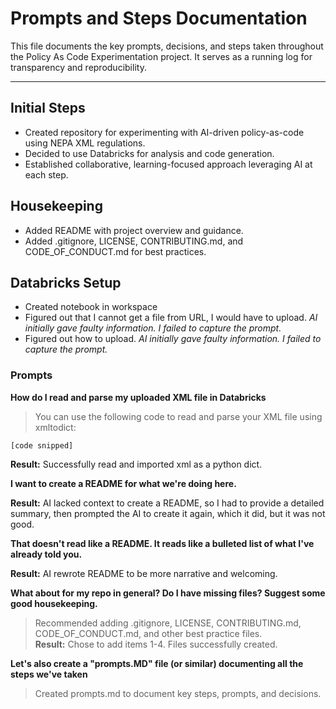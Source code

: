 # Prompts and Steps Documentation

This file documents the key prompts, decisions, and steps taken throughout the Policy As Code Experimentation project. It serves as a running log for transparency and reproducibility.

---

## Initial Steps
- Created repository for experimenting with AI-driven policy-as-code using NEPA XML regulations.
- Decided to use Databricks for analysis and code generation.
- Established collaborative, learning-focused approach leveraging AI at each step.

## Housekeeping
- Added README with project overview and guidance.
- Added .gitignore, LICENSE, CONTRIBUTING.md, and CODE_OF_CONDUCT.md for best practices.

## Databricks Setup
- Created notebook in workspace
- Figured out that I cannot get a file from URL, I would have to upload. _AI initially gave faulty information. I failed to capture the prompt._
- Figured out how to upload.  _AI initially gave faulty information. I failed to capture the prompt._

### Prompts
**How do I read and parse my uploaded XML file in Databricks**
> You can use the following code to read and parse your XML file using xmltodict: 
```
[code snipped]
```
**Result:** Successfully read and imported xml as a python dict.

**I want to create a README for what we're doing here.**  
  
**Result:** AI lacked context to create a README, so I had to provide a detailed summary, then prompted the AI to create it again, which it did, but it was not good.

**That doesn't read like a README. It reads like a bulleted list of what I've already told you.**  

**Result:** AI rewrote README to be more narrative and welcoming.  

**What about for my repo in general? Do I have missing files? Suggest some good housekeeping.**  
> Recommended adding .gitignore, LICENSE, CONTRIBUTING.md, CODE_OF_CONDUCT.md, and other best practice files.  
**Result:** Chose to add items 1-4. Files successfully created.

**Let's also create a "prompts.MD" file (or similar) documenting all the steps we've taken**  
> Created prompts.md to document key steps, prompts, and decisions.  
